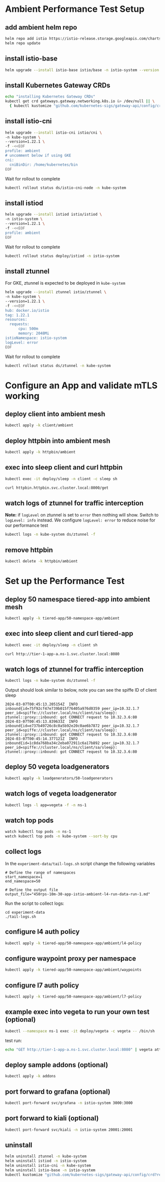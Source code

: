 # Ambient Performance Test Setup

## add ambient helm repo
```bash
helm repo add istio https://istio-release.storage.googleapis.com/charts
helm repo update
```

## install istio-base
```bash
helm upgrade --install istio-base istio/base -n istio-system --version 1.22.1 --create-namespace
```

## install Kubernetes Gateway CRDs
```bash
echo "installing Kubernetes Gateway CRDs"
kubectl get crd gateways.gateway.networking.k8s.io &> /dev/null || \
  { kubectl kustomize "github.com/kubernetes-sigs/gateway-api/config/crd?ref=v1.0.0" | kubectl apply -f -; }
```


## install istio-cni
```bash
helm upgrade --install istio-cni istio/cni \
-n kube-system \
--version=1.22.1 \
-f -<<EOF
profile: ambient
# uncomment below if using GKE
cni:
  cniBinDir: /home/kubernetes/bin
EOF
```

Wait for rollout to complete
```bash
kubectl rollout status ds/istio-cni-node -n kube-system
```

## install istiod
```bash
helm upgrade --install istiod istio/istiod \
-n istio-system \
--version=1.22.1 \
-f -<<EOF
profile: ambient
EOF
```

Wait for rollout to complete
```bash
kubectl rollout status deploy/istiod -n istio-system
```

## install ztunnel

For GKE, ztunnel is expected to be deployed in `kube-system`
```bash
helm upgrade --install ztunnel istio/ztunnel \
-n kube-system \
--version=1.22.1 \
-f -<<EOF
hub: docker.io/istio
tag: 1.22.1
resources:
  requests:
      cpu: 500m
      memory: 2048Mi
istioNamespace: istio-system
logLevel: error
EOF
```

Wait for rollout to complete
```bash
kubectl rollout status ds/ztunnel -n kube-system
```

# Configure an App and validate mTLS working

## deploy client into ambient mesh
```bash
kubectl apply -k client/ambient
```

## deploy httpbin into ambient mesh
```bash
kubectl apply -k httpbin/ambient
```

## exec into sleep client and curl httpbin
```bash
kubectl exec -it deploy/sleep -n client -c sleep sh

curl httpbin.httpbin.svc.cluster.local:8000/get
```

## watch logs of ztunnel for traffic interception

**Note:** if `logLevel` on ztunnel is set to `error` then nothing will show. Switch to `logLevel: info` instead. We configure `logLevel: error` to reduce noise for our performance test

```bash
kubectl logs -n kube-system ds/ztunnel -f
```

## remove httpbin
```bash
kubectl delete -k httpbin/ambient
```


# Set up the Performance Test

## deploy 50 namespace tiered-app into ambient mesh
```bash
kubectl apply -k tiered-app/50-namespace-app/ambient
```

## exec into sleep client and curl tiered-app
```bash
kubectl exec -it deploy/sleep -n client sh

curl http://tier-1-app-a.ns-1.svc.cluster.local:8080
```

## watch logs of ztunnel for traffic interception
```bash
kubectl logs -n kube-system ds/ztunnel -f
```

Output should look similar to below, note you can see the spiffe ID of client sleep
```
2024-03-07T00:45:13.205154Z  INFO inbound{id=75f92cf47e739b015f76405a976d0359 peer_ip=10.32.1.7 peer_id=spiffe://cluster.local/ns/client/sa/sleep}: ztunnel::proxy::inbound: got CONNECT request to 10.32.3.6:80
2024-03-07T00:45:13.839633Z  INFO inbound{id=e737b49726c8c0a5b92e20c0ae6b7872 peer_ip=10.32.1.7 peer_id=spiffe://cluster.local/ns/client/sa/sleep}: ztunnel::proxy::inbound: got CONNECT request to 10.32.3.6:80
2024-03-07T00:45:14.377121Z  INFO inbound{id=1c8da768ba34c2eba072911c6a17b892 peer_ip=10.32.1.7 peer_id=spiffe://cluster.local/ns/client/sa/sleep}: ztunnel::proxy::inbound: got CONNECT request to 10.32.3.6:80
```

## deploy 50 vegeta loadgenerators
```bash
kubectl apply -k loadgenerators/50-loadgenerators
```

## watch logs of vegeta loadgenerator
```bash
kubectl logs -l app=vegeta -f -n ns-1
```

## watch top pods
```bash
watch kubectl top pods -n ns-1
watch kubectl top pods -n kube-system --sort-by cpu
```

## collect logs
In the `experiment-data/tail-logs.sh` script change the following variables
```
# Define the range of namespaces
start_namespace=1
end_namespace=50

# Define the output file
output_file="450rps-10m-30-app-istio-ambient-l4-run-data-run-1.md"
```

Run the script to collect logs:
```
cd experiment-data
./tail-logs.sh
```

## configure l4 auth policy
```bash
kubectl apply -k tiered-app/50-namespace-app/ambient/l4-policy
```

## configure waypoint proxy per namespace
```bash
kubectl apply -k tiered-app/50-namespace-app/ambient/waypoints
```

## configure l7 auth policy
```bash
kubectl apply -k tiered-app/50-namespace-app/ambient/l7-policy
```

## example exec into vegeta to run your own test (optional)
```bash
kubectl --namespace ns-1 exec -it deploy/vegeta -c vegeta -- /bin/sh
```

test run:
```bash
echo "GET http://tier-1-app-a.ns-1.svc.cluster.local:8080" | vegeta attack -dns-ttl=0 -rate 500/1s -duration=2s | tee results.bin | vegeta report -type=text
```

## deploy sample addons (optional)
```bash
kubectl apply -k addons
```

## port forward to grafana (optional)
```bash
kubectl port-forward svc/grafana -n istio-system 3000:3000
```

## port forward to kiali (optional)
```bash
kubectl port-forward svc/kiali -n istio-system 20001:20001
```

## uninstall
```bash
helm uninstall ztunnel -n kube-system
helm uninstall istiod -n istio-system
helm uninstall istio-cni -n kube-system
helm uninstall istio-base -n istio-system
kubectl kustomize "github.com/kubernetes-sigs/gateway-api/config/crd?ref=v1.0.0" | kubectl delete -f -;
```
